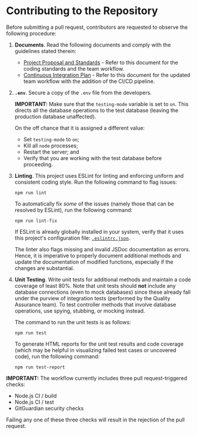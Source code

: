 # Contributing to the Repository

Before submitting a pull request, contributors are requested to observe the following procedure:

1. **Documents**. Read the following documents and comply with the guidelines stated therein:
   - [Project Proposal and Standards](https://github.com/STSWENG-T1-AY2122-AWS-CodeBuild/powerzone-inventory/blob/main/docs/Project%20Proposal%20and%20Standards.pdf) - Refer to this document for the coding standards and the team workflow.
   - [Continuous Integration Plan](https://github.com/STSWENG-T1-AY2122-AWS-CodeBuild/powerzone-inventory/blob/main/docs/Continuous%20Integration%20Plan.pdf) - Refer to this document for the updated team workflow with the addition of the CI/CD pipeline.

2. **`.env`**. Secure a copy of the `.env` file from the developers. 

   **IMPORTANT:** Make sure that the `testing-mode` variable is set to `on`. This directs all the database operations to the test database (leaving the production database unaffected).

   On the off chance that it is assigned a different value:
   - Set `testing-mode` to `on`;
   - Kill all `node` processes;
   - Restart the server; and
   - Verify that you are working with the test database before proceeding.

3. **Linting**. This project uses ESLint for linting and enforcing uniform and consistent coding style. Run the following command to flag issues:
   ```
   npm run lint
   ```
   
   To automatically fix *some* of the issues (namely those that can be resolved by ESLint), run the following command:
   ```
   npm run lint-fix
   ```

   If ESLint is already globally installed in your system, verify that it uses this project's configuration file: [`.eslintrc.json`](https://github.com/STSWENG-T1-AY2122-AWS-CodeBuild/powerzone-inventory/blob/main/.eslintrc.json). 
   
   The linter also flags missing and invalid JSDoc documentation as errors. Hence, it is imperative to properly document additional methods and update the documentation of modified functions, especially if the changes are substantial.
   
4. **Unit Testing**. Write unit tests for additional methods and maintain a code coverage of least 80%. Note that unit tests should **not** include any database connections (even to mock databases) since these already fall under the purview of integration tests (performed by the Quality Assurance team). To test controller methods that involve database operations, use spying, stubbing, or mocking instead. 

   The command to run the unit tests is as follows:
   ```
   npm run test
   ```

   To generate HTML reports for the unit test results and code coverage (which may be helpful in visualizing failed test cases or uncovered code), run the following command:
   ```
   npm run test-report
   ```

**IMPORTANT:**
The workflow currently includes three pull request-triggered checks:
- Node.js CI / build
- Node.js CI / test
- GitGuardian security checks

Failing any one of these three checks will result in the rejection of the pull request.
